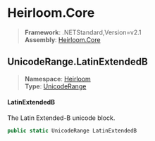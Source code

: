 # Heirloom.Core

> **Framework**: .NETStandard,Version=v2.1  
> **Assembly**: [Heirloom.Core][0]  

## UnicodeRange.LatinExtendedB

> **Namespace**: [Heirloom][0]  
> **Type**: [UnicodeRange][1]  

#### LatinExtendedB

The Latin Extended-B unicode block.

```cs
public static UnicodeRange LatinExtendedB
```

[0]: ../Heirloom.Core.md
[1]: Heirloom.UnicodeRange.md
